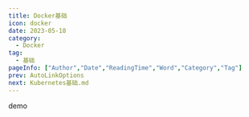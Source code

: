 ```yaml
---
title: Docker基础
icon: docker
date: 2023-05-18
category:
  - Docker
tag:
  - 基础
pageInfo: ["Author","Date","ReadingTime","Word","Category","Tag"]
prev: AutoLinkOptions
next: Kubernetes基础.md
---
```



demo